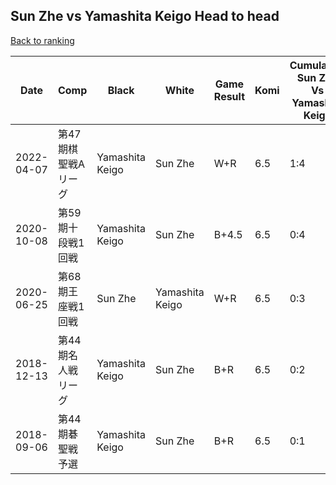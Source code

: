 ## Sun Zhe vs Yamashita Keigo Head to head

[Back to ranking](../../index.md)




| **Date** | **Comp** | **Black** | **White** | **Game Result** | **Komi** | **Cumulative Sun Zhe Vs Yamashita Keigo** | **Sun Zhe Streak** | **Yamashita Keigo Streak** | 
| --- | --- | --- | --- | --- | --- | --- | --- | --- |
| 2022-04-07 | 第47期棋聖戦Aリーグ | Yamashita Keigo | Sun Zhe | W+R | 6.5 | 1:4 | 1 | 0 | 
| 2020-10-08 | 第59期十段戦1回戦 | Yamashita Keigo | Sun Zhe | B+4.5 | 6.5 | 0:4 | 0 | 4 | 
| 2020-06-25 | 第68期王座戦1回戦 | Sun Zhe | Yamashita Keigo | W+R | 6.5 | 0:3 | 0 | 3 | 
| 2018-12-13 | 第44期名人戦リーグ | Yamashita Keigo | Sun Zhe | B+R | 6.5 | 0:2 | 0 | 2 | 
| 2018-09-06 | 第44期碁聖戦予選 | Yamashita Keigo | Sun Zhe | B+R | 6.5 | 0:1 | 0 | 1 |




